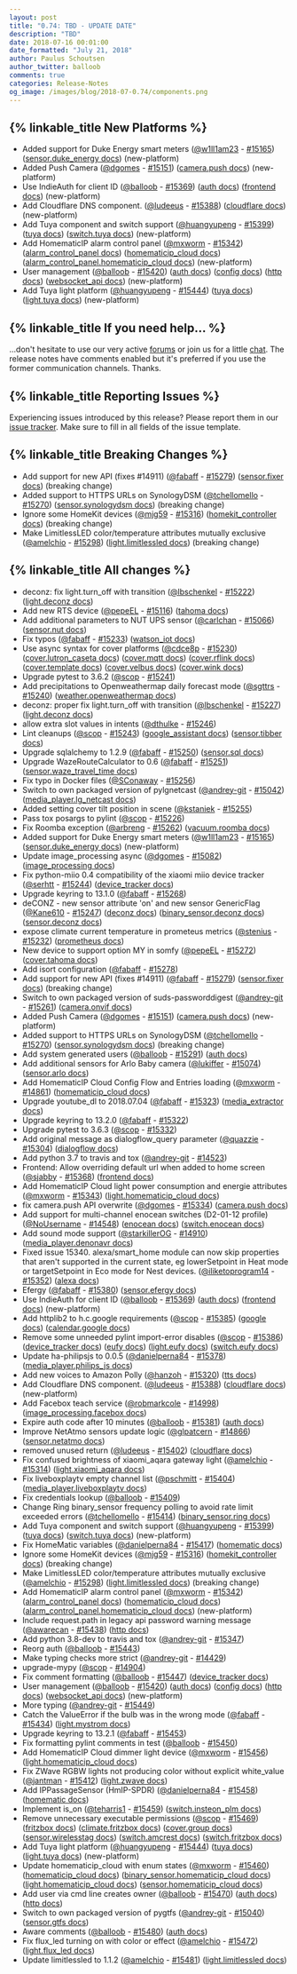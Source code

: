 ```yaml
---
layout: post
title: "0.74: TBD - UPDATE DATE"
description: "TBD"
date: 2018-07-16 00:01:00
date_formatted: "July 21, 2018"
author: Paulus Schoutsen
author_twitter: balloob
comments: true
categories: Release-Notes
og_image: /images/blog/2018-07-0.74/components.png
---
```


## {% linkable_title New Platforms %}

- Added support for Duke Energy smart meters ([@w1ll1am23] - [#15165]) ([sensor.duke_energy docs]) (new-platform)
- Added Push Camera ([@dgomes] - [#15151]) ([camera.push docs]) (new-platform)
- Use IndieAuth for client ID ([@balloob] - [#15369]) ([auth docs]) ([frontend docs]) (new-platform)
- Add Cloudflare DNS component. ([@ludeeus] - [#15388]) ([cloudflare docs]) (new-platform)
- Add Tuya component and switch support ([@huangyupeng] - [#15399]) ([tuya docs]) ([switch.tuya docs]) (new-platform)
- Add HomematicIP alarm control panel ([@mxworm] - [#15342]) ([alarm_control_panel docs]) ([homematicip_cloud docs]) ([alarm_control_panel.homematicip_cloud docs]) (new-platform)
- User management ([@balloob] - [#15420]) ([auth docs]) ([config docs]) ([http docs]) ([websocket_api docs]) (new-platform)
- Add Tuya light platform ([@huangyupeng] - [#15444]) ([tuya docs]) ([light.tuya docs]) (new-platform)

## {% linkable_title If you need help... %}

...don't hesitate to use our very active [forums](https://community.home-assistant.io/) or join us for a little [chat](https://discord.gg/c5DvZ4e). The release notes have comments enabled but it's preferred if you use the former communication channels. Thanks.

## {% linkable_title Reporting Issues %}

Experiencing issues introduced by this release? Please report them in our [issue tracker](https://github.com/home-assistant/home-assistant/issues). Make sure to fill in all fields of the issue template.

<!--more-->
## {% linkable_title Breaking Changes %}

- Add support for new API (fixes #14911) ([@fabaff] - [#15279]) ([sensor.fixer docs]) (breaking change)
- Added support to HTTPS URLs on SynologyDSM ([@tchellomello] - [#15270]) ([sensor.synologydsm docs]) (breaking change)
- Ignore some HomeKit devices ([@mjg59] - [#15316]) ([homekit_controller docs]) (breaking change)
- Make LimitlessLED color/temperature attributes mutually exclusive ([@amelchio] - [#15298]) ([light.limitlessled docs]) (breaking change)

## {% linkable_title All changes %}

- deconz: fix light.turn_off with transition ([@lbschenkel] - [#15222]) ([light.deconz docs])
- Add new RTS device ([@pepeEL] - [#15116]) ([tahoma docs])
- Add additional parameters to NUT UPS sensor ([@carlchan] - [#15066]) ([sensor.nut docs])
- Fix typos ([@fabaff] - [#15233]) ([watson_iot docs])
- Use async syntax for cover platforms ([@cdce8p] - [#15230]) ([cover.lutron_caseta docs]) ([cover.mqtt docs]) ([cover.rflink docs]) ([cover.template docs]) ([cover.velbus docs]) ([cover.wink docs])
- Upgrade pytest to 3.6.2 ([@scop] - [#15241])
- Add precipitations to Openweathermap daily forecast mode ([@sgttrs] - [#15240]) ([weather.openweathermap docs])
- deconz: proper fix light.turn_off with transition ([@lbschenkel] - [#15227]) ([light.deconz docs])
- allow extra slot values in intents ([@dthulke] - [#15246])
- Lint cleanups ([@scop] - [#15243]) ([google_assistant docs]) ([sensor.tibber docs])
- Upgrade sqlalchemy to 1.2.9 ([@fabaff] - [#15250]) ([sensor.sql docs])
- Upgrade WazeRouteCalculator to 0.6 ([@fabaff] - [#15251]) ([sensor.waze_travel_time docs])
- Fix typo in Docker files ([@SConaway] - [#15256])
- Switch to own packaged version of pylgnetcast ([@andrey-git] - [#15042]) ([media_player.lg_netcast docs])
- Added setting cover tilt position in scene ([@kstaniek] - [#15255])
- Pass tox posargs to pylint ([@scop] - [#15226])
- Fix Roomba exception ([@arbreng] - [#15262]) ([vacuum.roomba docs])
- Added support for Duke Energy smart meters ([@w1ll1am23] - [#15165]) ([sensor.duke_energy docs]) (new-platform)
- Update image_processing async ([@dgomes] - [#15082]) ([image_processing docs])
- Fix python-miio 0.4 compatibility of the xiaomi miio device tracker ([@serhtt] - [#15244]) ([device_tracker docs])
- Upgrade keyring to 13.1.0 ([@fabaff] - [#15268])
- deCONZ - new sensor attribute 'on' and new sensor GenericFlag ([@Kane610] - [#15247]) ([deconz docs]) ([binary_sensor.deconz docs]) ([sensor.deconz docs])
- expose climate current temperature in prometeus metrics ([@stenius] - [#15232]) ([prometheus docs])
- New device to support option MY in somfy ([@pepeEL] - [#15272]) ([cover.tahoma docs])
- Add isort configuration ([@fabaff] - [#15278])
- Add support for new API (fixes #14911) ([@fabaff] - [#15279]) ([sensor.fixer docs]) (breaking change)
- Switch to own packaged version of suds-passworddigest ([@andrey-git] - [#15261]) ([camera.onvif docs])
- Added Push Camera ([@dgomes] - [#15151]) ([camera.push docs]) (new-platform)
- Added support to HTTPS URLs on SynologyDSM ([@tchellomello] - [#15270]) ([sensor.synologydsm docs]) (breaking change)
- Add system generated users ([@balloob] - [#15291]) ([auth docs])
- Add additional sensors for Arlo Baby camera ([@lukiffer] - [#15074]) ([sensor.arlo docs])
- Add HomematicIP Cloud Config Flow and Entries loading ([@mxworm] - [#14861]) ([homematicip_cloud docs])
- Upgrade youtube_dl to 2018.07.04 ([@fabaff] - [#15323]) ([media_extractor docs])
- Upgrade keyring to 13.2.0 ([@fabaff] - [#15322])
- Upgrade pytest to 3.6.3 ([@scop] - [#15332])
- Add original message as dialogflow_query parameter ([@quazzie] - [#15304]) ([dialogflow docs])
- Add python 3.7 to travis and tox ([@andrey-git] - [#14523])
- Frontend: Allow overriding default url when added to home screen ([@sjabby] - [#15368]) ([frontend docs])
- Add HomematicIP Cloud light power consumption and energie attributes ([@mxworm] - [#15343]) ([light.homematicip_cloud docs])
- fix camera.push API overwrite ([@dgomes] - [#15334]) ([camera.push docs])
- Add support for multi-channel enocean switches (D2-01-12 profile) ([@NoUsername] - [#14548]) ([enocean docs]) ([switch.enocean docs])
- Add sound mode support ([@starkillerOG] - [#14910]) ([media_player.denonavr docs])
- Fixed issue 15340. alexa/smart_home module can now skip properties that aren't supported in the current state, eg lowerSetpoint in Heat mode or targetSetpoint in Eco mode for Nest devices. ([@iliketoprogram14] - [#15352]) ([alexa docs])
- Efergy ([@fabaff] - [#15380]) ([sensor.efergy docs])
- Use IndieAuth for client ID ([@balloob] - [#15369]) ([auth docs]) ([frontend docs]) (new-platform)
- Add httplib2 to h.c.google requirements ([@scop] - [#15385]) ([google docs]) ([calendar.google docs])
- Remove some unneeded pylint import-error disables ([@scop] - [#15386]) ([device_tracker docs]) ([eufy docs]) ([light.eufy docs]) ([switch.eufy docs])
- Update ha-philipsjs to 0.0.5 ([@danielperna84] - [#15378]) ([media_player.philips_js docs])
- Add new voices to Amazon Polly ([@hanzoh] - [#15320]) ([tts docs])
- Add Cloudflare DNS component. ([@ludeeus] - [#15388]) ([cloudflare docs]) (new-platform)
- Add Facebox teach service ([@robmarkcole] - [#14998]) ([image_processing.facebox docs])
- Expire auth code after 10 minutes ([@balloob] - [#15381]) ([auth docs])
- Improve NetAtmo sensors update logic ([@glpatcern] - [#14866]) ([sensor.netatmo docs])
- removed unused return ([@ludeeus] - [#15402]) ([cloudflare docs])
- Fix confused brightness of xiaomi_aqara gateway light ([@amelchio] - [#15314]) ([light.xiaomi_aqara docs])
- Fix liveboxplaytv empty channel list ([@pschmitt] - [#15404]) ([media_player.liveboxplaytv docs])
- Fix credentials lookup ([@balloob] - [#15409])
- Change Ring binary_sensor frequency polling to avoid rate limit exceeded errors ([@tchellomello] - [#15414]) ([binary_sensor.ring docs])
- Add Tuya component and switch support ([@huangyupeng] - [#15399]) ([tuya docs]) ([switch.tuya docs]) (new-platform)
- Fix HomeMatic variables ([@danielperna84] - [#15417]) ([homematic docs])
- Ignore some HomeKit devices ([@mjg59] - [#15316]) ([homekit_controller docs]) (breaking change)
- Make LimitlessLED color/temperature attributes mutually exclusive ([@amelchio] - [#15298]) ([light.limitlessled docs]) (breaking change)
- Add HomematicIP alarm control panel ([@mxworm] - [#15342]) ([alarm_control_panel docs]) ([homematicip_cloud docs]) ([alarm_control_panel.homematicip_cloud docs]) (new-platform)
- Include request.path in legacy api password warning message ([@awarecan] - [#15438]) ([http docs])
- Add python 3.8-dev to travis and tox ([@andrey-git] - [#15347])
- Reorg auth ([@balloob] - [#15443])
- Make typing checks more strict ([@andrey-git] - [#14429])
- upgrade-mypy ([@scop] - [#14904])
- Fix comment formatting ([@balloob] - [#15447]) ([device_tracker docs])
- User management ([@balloob] - [#15420]) ([auth docs]) ([config docs]) ([http docs]) ([websocket_api docs]) (new-platform)
- More typing ([@andrey-git] - [#15449])
- Catch the ValueError if the bulb was in the wrong mode ([@fabaff] - [#15434]) ([light.mystrom docs])
- Upgrade keyring to 13.2.1 ([@fabaff] - [#15453])
- Fix formatting pylint comments in test ([@balloob] - [#15450])
- Add HomematicIP Cloud dimmer light device ([@mxworm] - [#15456]) ([light.homematicip_cloud docs])
- Fix ZWave RGBW lights not producing color without explicit white_value ([@jantman] - [#15412]) ([light.zwave docs])
- Add IPPassageSensor (HmIP-SPDR) ([@danielperna84] - [#15458]) ([homematic docs])
- Implement is_on ([@teharris1] - [#15459]) ([switch.insteon_plm docs])
- Remove unnecessary executable permissions ([@scop] - [#15469]) ([fritzbox docs]) ([climate.fritzbox docs]) ([cover.group docs]) ([sensor.wirelesstag docs]) ([switch.amcrest docs]) ([switch.fritzbox docs])
- Add Tuya light platform ([@huangyupeng] - [#15444]) ([tuya docs]) ([light.tuya docs]) (new-platform)
- Update homematicip_cloud with enum states ([@mxworm] - [#15460]) ([homematicip_cloud docs]) ([binary_sensor.homematicip_cloud docs]) ([light.homematicip_cloud docs]) ([sensor.homematicip_cloud docs])
- Add user via cmd line creates owner ([@balloob] - [#15470]) ([auth docs]) ([http docs])
- Switch to own packaged version of pygtfs ([@andrey-git] - [#15040]) ([sensor.gtfs docs])
- Aware comments ([@balloob] - [#15480]) ([auth docs])
- Fix flux_led turning on with color or effect ([@amelchio] - [#15472]) ([light.flux_led docs])
- Update limitlessled to 1.1.2 ([@amelchio] - [#15481]) ([light.limitlessled docs])

[#14429]: https://github.com/home-assistant/home-assistant/pull/14429
[#14523]: https://github.com/home-assistant/home-assistant/pull/14523
[#14548]: https://github.com/home-assistant/home-assistant/pull/14548
[#14861]: https://github.com/home-assistant/home-assistant/pull/14861
[#14866]: https://github.com/home-assistant/home-assistant/pull/14866
[#14904]: https://github.com/home-assistant/home-assistant/pull/14904
[#14910]: https://github.com/home-assistant/home-assistant/pull/14910
[#14998]: https://github.com/home-assistant/home-assistant/pull/14998
[#15040]: https://github.com/home-assistant/home-assistant/pull/15040
[#15042]: https://github.com/home-assistant/home-assistant/pull/15042
[#15066]: https://github.com/home-assistant/home-assistant/pull/15066
[#15074]: https://github.com/home-assistant/home-assistant/pull/15074
[#15082]: https://github.com/home-assistant/home-assistant/pull/15082
[#15116]: https://github.com/home-assistant/home-assistant/pull/15116
[#15151]: https://github.com/home-assistant/home-assistant/pull/15151
[#15165]: https://github.com/home-assistant/home-assistant/pull/15165
[#15222]: https://github.com/home-assistant/home-assistant/pull/15222
[#15226]: https://github.com/home-assistant/home-assistant/pull/15226
[#15227]: https://github.com/home-assistant/home-assistant/pull/15227
[#15230]: https://github.com/home-assistant/home-assistant/pull/15230
[#15232]: https://github.com/home-assistant/home-assistant/pull/15232
[#15233]: https://github.com/home-assistant/home-assistant/pull/15233
[#15240]: https://github.com/home-assistant/home-assistant/pull/15240
[#15241]: https://github.com/home-assistant/home-assistant/pull/15241
[#15243]: https://github.com/home-assistant/home-assistant/pull/15243
[#15244]: https://github.com/home-assistant/home-assistant/pull/15244
[#15246]: https://github.com/home-assistant/home-assistant/pull/15246
[#15247]: https://github.com/home-assistant/home-assistant/pull/15247
[#15250]: https://github.com/home-assistant/home-assistant/pull/15250
[#15251]: https://github.com/home-assistant/home-assistant/pull/15251
[#15255]: https://github.com/home-assistant/home-assistant/pull/15255
[#15256]: https://github.com/home-assistant/home-assistant/pull/15256
[#15261]: https://github.com/home-assistant/home-assistant/pull/15261
[#15262]: https://github.com/home-assistant/home-assistant/pull/15262
[#15268]: https://github.com/home-assistant/home-assistant/pull/15268
[#15270]: https://github.com/home-assistant/home-assistant/pull/15270
[#15272]: https://github.com/home-assistant/home-assistant/pull/15272
[#15278]: https://github.com/home-assistant/home-assistant/pull/15278
[#15279]: https://github.com/home-assistant/home-assistant/pull/15279
[#15291]: https://github.com/home-assistant/home-assistant/pull/15291
[#15298]: https://github.com/home-assistant/home-assistant/pull/15298
[#15304]: https://github.com/home-assistant/home-assistant/pull/15304
[#15314]: https://github.com/home-assistant/home-assistant/pull/15314
[#15316]: https://github.com/home-assistant/home-assistant/pull/15316
[#15320]: https://github.com/home-assistant/home-assistant/pull/15320
[#15322]: https://github.com/home-assistant/home-assistant/pull/15322
[#15323]: https://github.com/home-assistant/home-assistant/pull/15323
[#15332]: https://github.com/home-assistant/home-assistant/pull/15332
[#15334]: https://github.com/home-assistant/home-assistant/pull/15334
[#15342]: https://github.com/home-assistant/home-assistant/pull/15342
[#15343]: https://github.com/home-assistant/home-assistant/pull/15343
[#15347]: https://github.com/home-assistant/home-assistant/pull/15347
[#15352]: https://github.com/home-assistant/home-assistant/pull/15352
[#15368]: https://github.com/home-assistant/home-assistant/pull/15368
[#15369]: https://github.com/home-assistant/home-assistant/pull/15369
[#15378]: https://github.com/home-assistant/home-assistant/pull/15378
[#15380]: https://github.com/home-assistant/home-assistant/pull/15380
[#15381]: https://github.com/home-assistant/home-assistant/pull/15381
[#15385]: https://github.com/home-assistant/home-assistant/pull/15385
[#15386]: https://github.com/home-assistant/home-assistant/pull/15386
[#15388]: https://github.com/home-assistant/home-assistant/pull/15388
[#15399]: https://github.com/home-assistant/home-assistant/pull/15399
[#15402]: https://github.com/home-assistant/home-assistant/pull/15402
[#15404]: https://github.com/home-assistant/home-assistant/pull/15404
[#15409]: https://github.com/home-assistant/home-assistant/pull/15409
[#15412]: https://github.com/home-assistant/home-assistant/pull/15412
[#15414]: https://github.com/home-assistant/home-assistant/pull/15414
[#15417]: https://github.com/home-assistant/home-assistant/pull/15417
[#15420]: https://github.com/home-assistant/home-assistant/pull/15420
[#15434]: https://github.com/home-assistant/home-assistant/pull/15434
[#15438]: https://github.com/home-assistant/home-assistant/pull/15438
[#15443]: https://github.com/home-assistant/home-assistant/pull/15443
[#15444]: https://github.com/home-assistant/home-assistant/pull/15444
[#15447]: https://github.com/home-assistant/home-assistant/pull/15447
[#15449]: https://github.com/home-assistant/home-assistant/pull/15449
[#15450]: https://github.com/home-assistant/home-assistant/pull/15450
[#15453]: https://github.com/home-assistant/home-assistant/pull/15453
[#15456]: https://github.com/home-assistant/home-assistant/pull/15456
[#15458]: https://github.com/home-assistant/home-assistant/pull/15458
[#15459]: https://github.com/home-assistant/home-assistant/pull/15459
[#15460]: https://github.com/home-assistant/home-assistant/pull/15460
[#15469]: https://github.com/home-assistant/home-assistant/pull/15469
[#15470]: https://github.com/home-assistant/home-assistant/pull/15470
[#15472]: https://github.com/home-assistant/home-assistant/pull/15472
[#15480]: https://github.com/home-assistant/home-assistant/pull/15480
[#15481]: https://github.com/home-assistant/home-assistant/pull/15481
[@Kane610]: https://github.com/Kane610
[@NoUsername]: https://github.com/NoUsername
[@SConaway]: https://github.com/SConaway
[@amelchio]: https://github.com/amelchio
[@andrey-git]: https://github.com/andrey-git
[@arbreng]: https://github.com/arbreng
[@awarecan]: https://github.com/awarecan
[@balloob]: https://github.com/balloob
[@carlchan]: https://github.com/carlchan
[@cdce8p]: https://github.com/cdce8p
[@danielperna84]: https://github.com/danielperna84
[@dgomes]: https://github.com/dgomes
[@dthulke]: https://github.com/dthulke
[@fabaff]: https://github.com/fabaff
[@glpatcern]: https://github.com/glpatcern
[@hanzoh]: https://github.com/hanzoh
[@huangyupeng]: https://github.com/huangyupeng
[@iliketoprogram14]: https://github.com/iliketoprogram14
[@jantman]: https://github.com/jantman
[@kstaniek]: https://github.com/kstaniek
[@lbschenkel]: https://github.com/lbschenkel
[@ludeeus]: https://github.com/ludeeus
[@lukiffer]: https://github.com/lukiffer
[@mjg59]: https://github.com/mjg59
[@mxworm]: https://github.com/mxworm
[@pepeEL]: https://github.com/pepeEL
[@pschmitt]: https://github.com/pschmitt
[@quazzie]: https://github.com/quazzie
[@robmarkcole]: https://github.com/robmarkcole
[@scop]: https://github.com/scop
[@serhtt]: https://github.com/serhtt
[@sgttrs]: https://github.com/sgttrs
[@sjabby]: https://github.com/sjabby
[@starkillerOG]: https://github.com/starkillerOG
[@stenius]: https://github.com/stenius
[@tchellomello]: https://github.com/tchellomello
[@teharris1]: https://github.com/teharris1
[@w1ll1am23]: https://github.com/w1ll1am23
[alarm_control_panel docs]: /components/alarm_control_panel/
[alarm_control_panel.homematicip_cloud docs]: /components/alarm_control_panel.homematicip_cloud/
[alexa docs]: /components/alexa/
[auth docs]: /components/auth/
[binary_sensor.deconz docs]: /components/binary_sensor.deconz/
[binary_sensor.homematicip_cloud docs]: /components/binary_sensor.homematicip_cloud/
[binary_sensor.ring docs]: /components/binary_sensor.ring/
[calendar.google docs]: /components/calendar.google/
[camera.onvif docs]: /components/camera.onvif/
[camera.push docs]: /components/camera.push/
[climate.fritzbox docs]: /components/climate.fritzbox/
[cloudflare docs]: /components/cloudflare/
[config docs]: /components/config/
[cover.group docs]: /components/cover.group/
[cover.lutron_caseta docs]: /components/cover.lutron_caseta/
[cover.mqtt docs]: /components/cover.mqtt/
[cover.rflink docs]: /components/cover.rflink/
[cover.tahoma docs]: /components/cover.tahoma/
[cover.template docs]: /components/cover.template/
[cover.velbus docs]: /components/cover.velbus/
[cover.wink docs]: /components/cover.wink/
[deconz docs]: /components/deconz/
[device_tracker docs]: /components/device_tracker/
[dialogflow docs]: /components/dialogflow/
[enocean docs]: /components/enocean/
[eufy docs]: /components/eufy/
[fritzbox docs]: /components/fritzbox/
[frontend docs]: /components/frontend/
[google docs]: /components/google/
[google_assistant docs]: /components/google_assistant/
[homekit_controller docs]: /components/homekit_controller/
[homematic docs]: /components/homematic/
[homematicip_cloud docs]: /components/homematicip_cloud/
[http docs]: /components/http/
[image_processing docs]: /components/image_processing/
[image_processing.facebox docs]: /components/image_processing.facebox/
[light.deconz docs]: /components/light.deconz/
[light.eufy docs]: /components/light.eufy/
[light.flux_led docs]: /components/light.flux_led/
[light.homematicip_cloud docs]: /components/light.homematicip_cloud/
[light.limitlessled docs]: /components/light.limitlessled/
[light.mystrom docs]: /components/light.mystrom/
[light.tuya docs]: /components/light.tuya/
[light.xiaomi_aqara docs]: /components/light.xiaomi_aqara/
[light.zwave docs]: /components/light.zwave/
[media_extractor docs]: /components/media_extractor/
[media_player.denonavr docs]: /components/media_player.denonavr/
[media_player.lg_netcast docs]: /components/media_player.lg_netcast/
[media_player.liveboxplaytv docs]: /components/media_player.liveboxplaytv/
[media_player.philips_js docs]: /components/media_player.philips_js/
[prometheus docs]: /components/prometheus/
[sensor.arlo docs]: /components/sensor.arlo/
[sensor.deconz docs]: /components/sensor.deconz/
[sensor.duke_energy docs]: /components/sensor.duke_energy/
[sensor.efergy docs]: /components/sensor.efergy/
[sensor.fixer docs]: /components/sensor.fixer/
[sensor.gtfs docs]: /components/sensor.gtfs/
[sensor.homematicip_cloud docs]: /components/sensor.homematicip_cloud/
[sensor.netatmo docs]: /components/sensor.netatmo/
[sensor.nut docs]: /components/sensor.nut/
[sensor.sql docs]: /components/sensor.sql/
[sensor.synologydsm docs]: /components/sensor.synologydsm/
[sensor.tibber docs]: /components/sensor.tibber/
[sensor.waze_travel_time docs]: /components/sensor.waze_travel_time/
[sensor.wirelesstag docs]: /components/sensor.wirelesstag/
[switch.amcrest docs]: /components/switch.amcrest/
[switch.enocean docs]: /components/switch.enocean/
[switch.eufy docs]: /components/switch.eufy/
[switch.fritzbox docs]: /components/switch.fritzbox/
[switch.insteon_plm docs]: /components/switch.insteon_plm/
[switch.tuya docs]: /components/switch.tuya/
[tahoma docs]: /components/tahoma/
[tts docs]: /components/tts/
[tuya docs]: /components/tuya/
[vacuum.roomba docs]: /components/vacuum.roomba/
[watson_iot docs]: /components/watson_iot/
[weather.openweathermap docs]: /components/weather.openweathermap/
[websocket_api docs]: /components/websocket_api/
